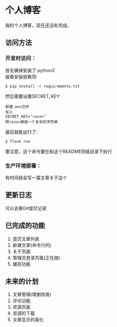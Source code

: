 # 个人博客

我的个人博客，现在还没有完成。  

## 访问方法  
### 开发时访问：  
首先确保安装了 python3  
接着安装依赖项:  
```
$ pip install -r requirements.txt  
```
然后需要设置SECRET_KEY:  
```
新建.env文件
写入
SECRET_KEY="<xxx>"
把<xxx>换成一个复杂的字符串
```
最后就能运行了:  
```
$ flask run
```
要注意，这个命令要在和这个README同级目录下执行
### 生产环境部署：  
有时间我会写一篇文章关于这个  

## 更新日志  
可以去看Git提交记录  

## 已完成的功能  
1. 首页文章列表  
2. 新建文章(命令行的)  
3. 关于页面  
4. 管理员登录页面(正在做)  
5. 缓存功能

## 未来的计划  
1. 文章管理(增删改查)
2. 评论功能
3. 资源页面
4. 资源的下载
5. 文章显示的美化